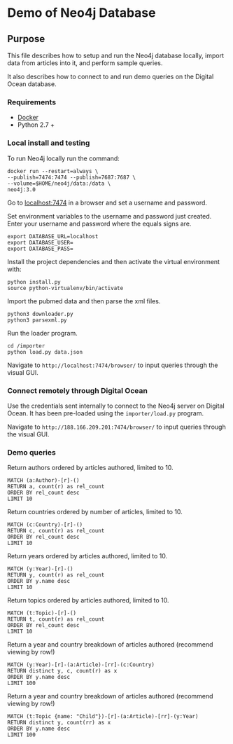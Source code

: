 # Demo of Neo4j Database

## Purpose
This file describes how to setup and run the Neo4j database locally, import data from articles into it, and perform sample queries.

It also describes how to connect to and run demo queries on the Digital Ocean database.

### Requirements
- [Docker](https://www.docker.com)
- Python 2.7 +

### Local install and testing

To run Neo4j locally run the command:

```
docker run --restart=always \
--publish=7474:7474 --publish=7687:7687 \
--volume=$HOME/neo4j/data:/data \
neo4j:3.0
```
Go to [localhost:7474](localhost:7474) in a browser and set a username and password.

Set environment variables to the username and password just created. Enter your username and password where the equals signs are.
```
export DATABASE_URL=localhost
export DATABASE_USER=
export DATABASE_PASS=
```
Install the project dependencies and then activate the virtual environment with:
```
python install.py
source python-virtualenv/bin/activate
```

Import the pubmed data and then parse the xml files.
```
python3 downloader.py
python3 parsexml.py
```

Run the loader program.
```
cd /importer
python load.py data.json
```

Navigate to ```http://localhost:7474/browser/``` to input queries through the visual GUI.

### Connect remotely through Digital Ocean

Use the credentials sent internally to connect to the Neo4j server on Digital Ocean. It has been pre-loaded using the ```importer/load.py``` program.

Navigate to ```http://188.166.209.201:7474/browser/``` to input queries through the visual GUI.

### Demo queries

Return authors ordered by articles authored, limited to 10.
```cypher
MATCH (a:Author)-[r]-()
RETURN a, count(r) as rel_count
ORDER BY rel_count desc
LIMIT 10
```

Return countries ordered by number of articles, limited to 10.
```cypher
MATCH (c:Country)-[r]-()
RETURN c, count(r) as rel_count
ORDER BY rel_count desc
LIMIT 10
```

Return years ordered by articles authored, limited to 10.
```cypher
MATCH (y:Year)-[r]-()
RETURN y, count(r) as rel_count
ORDER BY y.name desc
LIMIT 10
```

Return topics ordered by articles authored, limited to 10.
```cypher
MATCH (t:Topic)-[r]-()
RETURN t, count(r) as rel_count
ORDER BY rel_count desc
LIMIT 10
```

Return a year and country breakdown of articles authored (recommend viewing by row!)
```cypher
MATCH (y:Year)-[r]-(a:Article)-[rr]-(c:Country)
RETURN distinct y, c, count(r) as x
ORDER BY y.name desc
LIMIT 100
```

Return a year and country breakdown of articles authored (recommend viewing by row!)
```cypher
MATCH (t:Topic {name: "Child"})-[r]-(a:Article)-[rr]-(y:Year)
RETURN distinct y, count(rr) as x
ORDER BY y.name desc
LIMIT 100
```
